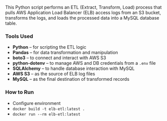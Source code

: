 This Python script performs an ETL (Extract, Transform, Load) process that pulls AWS Application Load Balancer (ELB) access logs from an S3 bucket, transforms the logs, and loads the processed data into a MySQL database table.

### Tools Used
- **Python** – for scripting the ETL logic  
- **Pandas** – for data transformation and manipulation  
- **boto3** – to connect and interact with AWS S3  
- **python-dotenv** – to manage AWS and DB credentials from a `.env` file  
- **SQLAlchemy** – to handle database interaction with MySQL  
- **AWS S3** – as the source of ELB log files  
- **MySQL** – as the final destination of transformed records

### How to Run
- Configure environment
- ```docker build -t elb-etl:latest .```
- ```docker run --rm elb-etl:latest```



